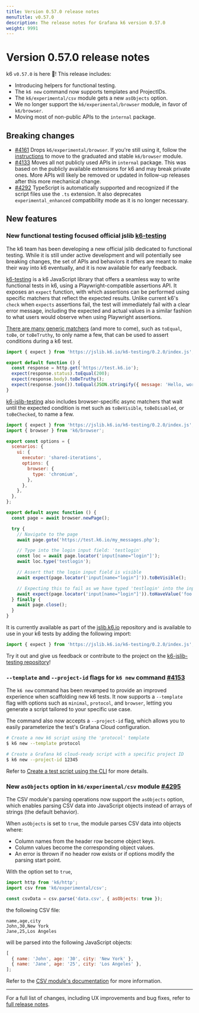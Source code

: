 ```yaml
---
title: Version 0.57.0 release notes
menuTitle: v0.57.0
description: The release notes for Grafana k6 version 0.57.0
weight: 9991
---
```


# Version 0.57.0 release notes

<!-- md-k6:skipall -->

k6 `v0.57.0` is here 🎉! This release includes:

- Introducing helpers for functional testing.
- The `k6 new` command now supports templates and ProjectIDs.
- The `k6/experimental/csv` module gets a new `asObjects` option.
- We no longer support the `k6/experimental/browser` module, in favor of `k6/browser`.
- Moving most of non-public APIs to the `internal` package.

## Breaking changes

- [#4161](https://github.com/grafana/k6/pull/4161) Drops `k6/experimental/browser`. If you're still using it, follow the [instructions](https://grafana.com/docs/k6/<K6_VERSION>/using-k6-browser/migrating-to-k6-v0-52/) to move to the graduated and stable `k6/browser` module.
- [#4133](https://github.com/grafana/k6/pull/4133) Moves all not publicly used APIs in `internal` package. This was based on the publicly available extensions for k6 and may break private ones. More APIs will likely be removed or updated in follow-up releases after this more mechanical change.
- [#4292](https://github.com/grafana/k6/pull/4292) TypeScript is automatically supported and recognized if the script files use the `.ts` extension. It also deprecates `experimental_enhanced` compatibility mode as it is no longer necessary.

## New features

### New functional testing focused official jslib [k6-testing](https://github.com/grafana/k6-jslib-testing)

The k6 team has been developing a new official jslib dedicated to functional testing. While it is still under active development and will potentially see breaking changes, the set of APIs and behaviors it offers are meant to make their way into k6 eventually, and it is now available for early feedback.

[k6-testing](https://github.com/grafana/k6-jslib-testing) is a k6 JavaScript library that offers a seamless way to write functional tests in k6, using a Playwright-compatible assertions API. It exposes an `expect` function, with which assertions can be performed using specific matchers that reflect the expected results.
Unlike current k6's `check` when `expects` assertions fail, the test will immediately fail with a clear error message, including the expected and actual values in a similar fashion to what users would observe when using Playwright assertions.

[There are many generic matchers](https://github.com/grafana/k6-jslib-testing?tab=readme-ov-file#3-standard-assertions) (and more to come), such as `toEqual`, `toBe`, or `toBeTruthy`, to only name a few, that can be used to assert conditions during a k6 test.

```javascript
import { expect } from 'https://jslib.k6.io/k6-testing/0.2.0/index.js';

export default function () {
  const response = http.get('https://test.k6.io');
  expect(response.status).toEqual(200);
  expect(response.body).toBeTruthy();
  expect(response.json()).toEqual(JSON.stringify({ message: 'Hello, world!' }));
}
```

[k6-jslib-testing](https://github.com/grafana/k6-jslib-testing) also includes browser-specific async matchers that wait until the expected condition is met such as `toBeVisible`, `toBeDisabled`, or `toBeChecked`, to name a few.

```javascript
import { expect } from 'https://jslib.k6.io/k6-testing/0.2.0/index.js';
import { browser } from 'k6/browser';

export const options = {
  scenarios: {
    ui: {
      executor: 'shared-iterations',
      options: {
        browser: {
          type: 'chromium',
        },
      },
    },
  },
};

export default async function () {
  const page = await browser.newPage();

  try {
    // Navigate to the page
    await page.goto('https://test.k6.io/my_messages.php');

    // Type into the login input field: 'testlogin'
    const loc = await page.locator('input[name="login"]');
    await loc.type('testlogin');

    // Assert that the login input field is visible
    await expect(page.locator('input[name="login"]')).toBeVisible();

    // Expecting this to fail as we have typed 'testlogin' into the input instead of 'foo'
    await expect(page.locator('input[name="login"]')).toHaveValue('foo');
  } finally {
    await page.close();
  }
}
```

It is currently available as part of the [jslib.k6.io](https://jslib.k6.io) repository and is available to use in your k6 tests by adding the following import:

```javascript
import { expect } from 'https://jslib.k6.io/k6-testing/0.2.0/index.js';
```

Try it out and give us feedback or contribute to the project on the [k6-jslib-testing repository](https://github.com/grafana/k6-jslib-testing)!

### `--template` and `--project-id` flags for `k6 new` command [#4153](https://github.com/grafana/k6/pull/4153)

The `k6 new` command has been revamped to provide an improved experience when scaffolding new k6 tests. It now supports a `--template` flag with options such as `minimal`, `protocol`, and `browser`, letting you generate a script tailored to your specific use case.

The command also now accepts a `--project-id` flag, which allows you to easily parameterize the test's Grafana Cloud configuration.

```sh
# Create a new k6 script using the 'protocol' template
$ k6 new --template protocol

# Create a Grafana k6 cloud-ready script with a specific project ID
$ k6 new --project-id 12345
```

Refer to [Create a test script using the CLI](https://grafana.com/docs/k6/<K6_VERSION>/using-k6/test-authoring/create-test-script-using-the-cli/) for more details.

### New `asObjects` option in `k6/experimental/csv` module [#4295](https://github.com/grafana/k6/pull/4295)

The CSV module's parsing operations now support the `asObjects` option, which enables parsing CSV data into JavaScript objects instead of arrays of strings (the default behavior).

When `asObjects` is set to `true`, the module parses CSV data into objects where:

- Column names from the header row become object keys.
- Column values become the corresponding object values.
- An error is thrown if no header row exists or if options modify the parsing start point.

With the option set to `true`,

```js
import http from 'k6/http';
import csv from 'k6/experimental/csv';

const csvData = csv.parse('data.csv', { asObjects: true });
```

the following CSV file:

```csv
name,age,city
John,30,New York
Jane,25,Los Angeles
```

will be parsed into the following JavaScript objects:

```js
[
  { name: 'John', age: '30', city: 'New York' },
  { name: 'Jane', age: '25', city: 'Los Angeles' },
];
```

Refer to the [CSV module's documentation](https://grafana.com/docs/k6/<K6_VERSION>/javascript-api/k6-experimental/csv/) for more information.

---

For a full list of changes, including UX improvements and bug fixes, refer to [full release notes](https://github.com/grafana/k6/blob/master/release%20notes/v0.57.0.md).

